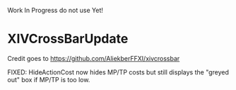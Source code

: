 Work In Progress do not use Yet!

# XIVCrossBarUpdate
Credit goes to https://github.com/AliekberFFXI/xivcrossbar


FIXED:
HideActionCost now hides MP/TP costs but still displays the "greyed out" box if MP/TP is too low.
